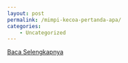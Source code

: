```yaml
---
layout: post
permalink: /mimpi-kecoa-pertanda-apa/
categories:
    - Uncategorized
---
```


[Baca Selengkapnya](/06)
